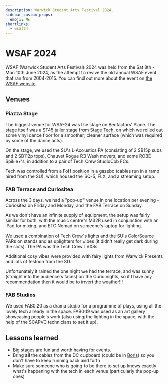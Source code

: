 ```yaml
---
description: Warwick Student Arts Festival 2024.
sidebar_custom_props:
  emoji: 🎭
shortlinks:
  - wsaf24
---
```


# WSAF 2024

WSAF (Warwick Student Arts Festival) 2024 was held from the Sat 8th - Mon 10th June 2024, as the attempt to revive the
old annual WSAF event that ran from 2004-2015. You can find out more about the event on
[the WSAF website](https://wsaf.org.uk/).

## Venues

### Piazza Stage

The biggest venue for WSAF24 was the stage on Benfactors' Place. The stage itself was a
[ST45 tailer stage from Stage Tech](https://www.stagetecheventhire.co.uk/st45.html), on which we rolled out some vinyl
dance floor for a smoother, cleaner surface (which was required by some of the dance acts).

On the stage, we used the SU's L-Acoustics PA (consisting of 2 SB15p subs and 2 SB112p tops), Chauvet Rogue R3 Wash
movers, and some ROBE Spikie+'s, in addition to a pair of Tech Crew StudioCob FCs.

Tech was controlled from a FoH position in a gazebo (cables run in a ramp hired from the SU), which housed the SQ-5,
FLX, and a streaming setup.

### FAB Terrace and Curiositea

Across the 3 days, we had a "pop-up" venue in one location per evening - Curiositea on Friday and Monday, and the FAB
Terrace on Sunday.

As we don't have an infinite supply of equipment, the setup was fairly similar for both, with the music centre's M32R
used in conjunction with an iPad for mixing, and ETC Nomad on someone's laptop for lighting.

We used a combination of Tech Crew's lights and the SU's ColorSource PARs on stands and as uplighters for vibes (it
didn't really get dark during the slots). The PA was the Tech Crew LVX8s.

Additional cosy vibes were provided with fairy lights from Warwick Presents and lots of festoon from the SU.

Unfortunately it rained the one night we had the terrace, and was sunny (straight into the audience's faces) on the
Curio nights, so if I have any recommendation then it would be to invert the weather!!!

### FAB Studios

We used FAB0.20 as a drama studio for a programme of plays, using all the lovely tech already in the space. FAB0.19 was
used as an art gallery showcasing people's work (also using the lighting in the space, with the help of the SCAPVC
technicians to set it up).

## Lessons learned

- Big stages are fun and worth having for events.
- Bring **all** the cables from the DC cupboard (could be in [Boris](/wiki/01-tech-crew/04-flight-cases/index.md)) so
  you don't have to keep running back and forth
- Make sure someone who is going to be there to set up knows exactly what's happening with the tech in each venue
  (particularly the pop-up ones)
